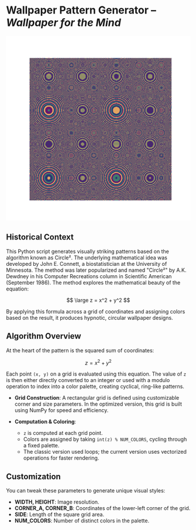 # Wallpaper Pattern Generator – ***Wallpaper for the Mind***

![Circle](circle_1.png)

## Historical Context

This Python script generates visually striking patterns based on the algorithm known as Circle². The underlying mathematical idea was developed by John E. Connett, a biostatistician at the University of Minnesota. The method was later popularized and named "Circle²" by A.K. Dewdney in his Computer Recreations column in Scientific American (September 1986). The method explores the mathematical beauty of the equation:

$$
\large z = x^2 + y^2
$$

By applying this formula across a grid of coordinates and assigning colors based on the result, it produces hypnotic, circular wallpaper designs.

## Algorithm Overview

At the heart of the pattern is the squared sum of coordinates:

$$
z = x^2 + y^2
$$

Each point `(x, y)` on a grid is evaluated using this equation. The value of `z` is then either directly converted to an integer or used with a modulo operation to index into a color palette, creating cyclical, ring-like patterns.

* **Grid Construction**: A rectangular grid is defined using customizable corner and size parameters. In the optimized version, this grid is built using NumPy for speed and efficiency.

* **Computation & Coloring**:

  * `z` is computed at each grid point.
  * Colors are assigned by taking `int(z) % NUM_COLORS`, cycling through a fixed palette.
  * The classic version used loops; the current version uses vectorized operations for faster rendering.

## Customization

You can tweak these parameters to generate unique visual styles:

* **WIDTH, HEIGHT**: Image resolution.
* **CORNER\_A, CORNER\_B**: Coordinates of the lower-left corner of the grid.
* **SIDE**: Length of the square grid area.
* **NUM\_COLORS**: Number of distinct colors in the palette.


